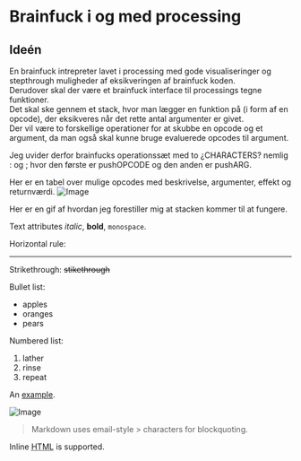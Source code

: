 Brainfuck i og med processing
=======

## Ideén  

En brainfuck intrepreter lavet i processing med gode visualiseringer og stepthrough muligheder af eksikveringen af brainfuck koden.  
Derudover skal der være et brainfuck interface til processings tegne funktioner.  
Det skal ske gennem et stack, hvor man lægger en funktion på (i form af en opcode), der eksikveres når det rette antal argumenter er givet.  
Der vil være to forskellige operationer for at skubbe en opcode og et argument, da man også skal kunne bruge evaluerede opcodes til argument.

Jeg uvider derfor brainfucks operationssæt med to ¿CHARACTERS? nemlig : og ; hvor den første er pushOPCODE og den anden er pushARG.  

Her er en tabel over mulige opcodes med beskrivelse, argumenter, effekt og returnværdi.
![Image](Icon-pictures.png "icon")

Her er en gif af hvordan jeg forestiller mig at stacken kommer til at fungere.


Text attributes _italic_, 
**bold**, `monospace`.

Horizontal rule:

---

Strikethrough:
~~stikethrough~~

Bullet list:

  * apples
  * oranges
  * pears

Numbered list:

  1. lather
  2. rinse
  3. repeat

An [example](http://example.com).

![Image](Icon-pictures.png "icon")

> Markdown uses email-style > characters for blockquoting.

Inline <abbr title="Hypertext Markup Language">HTML</abbr> is supported.